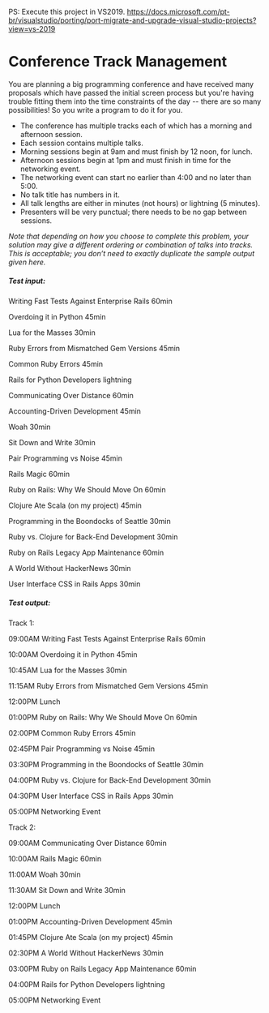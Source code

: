 PS: Execute this project in VS2019.
https://docs.microsoft.com/pt-br/visualstudio/porting/port-migrate-and-upgrade-visual-studio-projects?view=vs-2019

# Conference Track Management 

You are planning a big programming conference and have received many proposals which have passed the initial screen process but you're having trouble fitting them into the time constraints of the day -- there are so many possibilities! So you write a program to do it for you.

- The conference has multiple tracks each of which has a morning and afternoon session.
- Each session contains multiple talks.
- Morning sessions begin at 9am and must finish by 12 noon, for lunch.
- Afternoon sessions begin at 1pm and must finish in time for the networking event.
- The networking event can start no earlier than 4:00 and no later than 5:00.
- No talk title has numbers in it.
- All talk lengths are either in minutes (not hours) or lightning (5 minutes).
- Presenters will be very punctual; there needs to be no gap between sessions.
 

*Note that depending on how you choose to complete this problem, your solution may give a different ordering or combination of talks into tracks. This is acceptable; you don’t need to exactly duplicate the sample output given here.*
 

##### Test input: 

Writing Fast Tests Against Enterprise Rails 60min 

Overdoing it in Python 45min 

Lua for the Masses 30min 

Ruby Errors from Mismatched Gem Versions 45min 

Common Ruby Errors 45min 

Rails for Python Developers lightning 

Communicating Over Distance 60min 

Accounting-Driven Development 45min 

Woah 30min 

Sit Down and Write 30min 

Pair Programming vs Noise 45min 

Rails Magic 60min 

Ruby on Rails: Why We Should Move On 60min 

Clojure Ate Scala (on my project) 45min 

Programming in the Boondocks of Seattle 30min 

Ruby vs. Clojure for Back-End Development 30min 

Ruby on Rails Legacy App Maintenance 60min 

A World Without HackerNews 30min 

User Interface CSS in Rails Apps 30min

 

##### Test output:
 

Track 1: 

09:00AM Writing Fast Tests Against Enterprise Rails 60min 

10:00AM Overdoing it in Python 45min 

10:45AM Lua for the Masses 30min 

11:15AM Ruby Errors from Mismatched Gem Versions 45min 

12:00PM Lunch 

01:00PM Ruby on Rails: Why We Should Move On 60min 

02:00PM Common Ruby Errors 45min 

02:45PM Pair Programming vs Noise 45min 

03:30PM Programming in the Boondocks of Seattle 30min 

04:00PM Ruby vs. Clojure for Back-End Development 30min 

04:30PM User Interface CSS in Rails Apps 30min 

05:00PM Networking Event
 

Track 2: 

09:00AM Communicating Over Distance 60min

10:00AM Rails Magic 60min

11:00AM Woah 30min 

11:30AM Sit Down and Write 30min 

12:00PM Lunch 

01:00PM Accounting-Driven Development 45min 

01:45PM Clojure Ate Scala (on my project) 45min 

02:30PM A World Without HackerNews 30min 

03:00PM Ruby on Rails Legacy App Maintenance 60min

04:00PM Rails for Python Developers lightning 

05:00PM Networking Event


